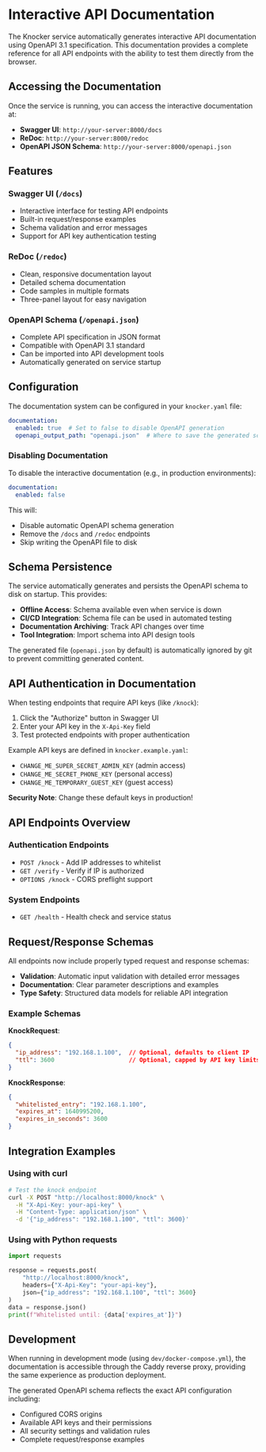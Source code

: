 # Interactive API Documentation

The Knocker service automatically generates interactive API documentation using OpenAPI 3.1 specification. This documentation provides a complete reference for all API endpoints with the ability to test them directly from the browser.

## Accessing the Documentation

Once the service is running, you can access the interactive documentation at:

- **Swagger UI**: `http://your-server:8000/docs`
- **ReDoc**: `http://your-server:8000/redoc`
- **OpenAPI JSON Schema**: `http://your-server:8000/openapi.json`

## Features

### Swagger UI (`/docs`)
- Interactive interface for testing API endpoints
- Built-in request/response examples
- Schema validation and error messages
- Support for API key authentication testing

### ReDoc (`/redoc`) 
- Clean, responsive documentation layout
- Detailed schema documentation
- Code samples in multiple formats
- Three-panel layout for easy navigation

### OpenAPI Schema (`/openapi.json`)
- Complete API specification in JSON format
- Compatible with OpenAPI 3.1 standard
- Can be imported into API development tools
- Automatically generated on service startup

## Configuration

The documentation system can be configured in your `knocker.yaml` file:

```yaml
documentation:
  enabled: true  # Set to false to disable OpenAPI generation
  openapi_output_path: "openapi.json"  # Where to save the generated schema
```

### Disabling Documentation

To disable the interactive documentation (e.g., in production environments):

```yaml
documentation:
  enabled: false
```

This will:
- Disable automatic OpenAPI schema generation
- Remove the `/docs` and `/redoc` endpoints
- Skip writing the OpenAPI file to disk

## Schema Persistence

The service automatically generates and persists the OpenAPI schema to disk on startup. This provides:

- **Offline Access**: Schema available even when service is down
- **CI/CD Integration**: Schema file can be used in automated testing
- **Documentation Archiving**: Track API changes over time
- **Tool Integration**: Import schema into API design tools

The generated file (`openapi.json` by default) is automatically ignored by git to prevent committing generated content.

## API Authentication in Documentation

When testing endpoints that require API keys (like `/knock`):

1. Click the "Authorize" button in Swagger UI
2. Enter your API key in the `X-Api-Key` field
3. Test protected endpoints with proper authentication

Example API keys are defined in `knocker.example.yaml`:
- `CHANGE_ME_SUPER_SECRET_ADMIN_KEY` (admin access)
- `CHANGE_ME_SECRET_PHONE_KEY` (personal access)
- `CHANGE_ME_TEMPORARY_GUEST_KEY` (guest access)

**Security Note**: Change these default keys in production!

## API Endpoints Overview

### Authentication Endpoints
- `POST /knock` - Add IP addresses to whitelist
- `GET /verify` - Verify if IP is authorized
- `OPTIONS /knock` - CORS preflight support

### System Endpoints  
- `GET /health` - Health check and service status

## Request/Response Schemas

All endpoints now include properly typed request and response schemas:

- **Validation**: Automatic input validation with detailed error messages
- **Documentation**: Clear parameter descriptions and examples
- **Type Safety**: Structured data models for reliable API integration

### Example Schemas

**KnockRequest**:
```json
{
  "ip_address": "192.168.1.100",  // Optional, defaults to client IP
  "ttl": 3600                     // Optional, capped by API key limits
}
```

**KnockResponse**:
```json
{
  "whitelisted_entry": "192.168.1.100",
  "expires_at": 1640995200,
  "expires_in_seconds": 3600
}
```

## Integration Examples

### Using with curl
```bash
# Test the knock endpoint
curl -X POST "http://localhost:8000/knock" \
  -H "X-Api-Key: your-api-key" \
  -H "Content-Type: application/json" \
  -d '{"ip_address": "192.168.1.100", "ttl": 3600}'
```

### Using with Python requests
```python
import requests

response = requests.post(
    "http://localhost:8000/knock",
    headers={"X-Api-Key": "your-api-key"},
    json={"ip_address": "192.168.1.100", "ttl": 3600}
)
data = response.json()
print(f"Whitelisted until: {data['expires_at']}")
```

## Development

When running in development mode (using `dev/docker-compose.yml`), the documentation is accessible through the Caddy reverse proxy, providing the same experience as production deployment.

The generated OpenAPI schema reflects the exact API configuration including:
- Configured CORS origins
- Available API keys and their permissions  
- All security settings and validation rules
- Complete request/response examples